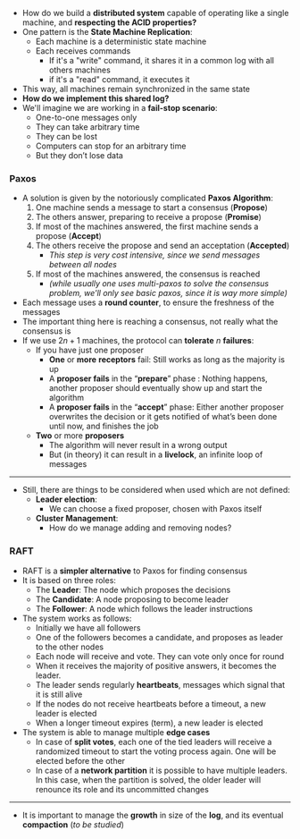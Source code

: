 + How do we build a **distributed system** capable of operating like a single machine, and **respecting the ACID properties?**
+ One pattern is the **State Machine Replication**:
	+ Each machine is a deterministic state machine
	+ Each receives commands
		+ If it's a "write" command, it shares it in a common log with all others machines
		+ if it's a "read" command, it executes it
+ This way, all machines remain synchronized in the same state 
+ **How do we implement this shared log?**
+ We'll imagine we are working in a **fail-stop scenario**:
	+ One-to-one messages only 
	+ They can take arbitrary time 
	+ They can be lost
	+ Computers can stop for an arbitrary time 
	+ But they don’t lose data
### Paxos
+ A solution is given by the notoriously complicated **Paxos Algorithm**:
	1. One machine sends a message to start a consensus (**Propose**)
	2. The others answer, preparing to receive a propose (**Promise**)
	3. If most of the machines answered, the first machine sends a propose (**Accept**)
	4. The others receive the propose and send an acceptation (**Accepted**)
		+ *This step is very cost intensive, since we send messages between all nodes*
	5. If most of the machines answered, the consensus is reached
		+ *(while usually one uses multi-paxos to solve the consensus problem, we'll only see basic paxos, since it is way more simple)*
+ Each message uses a **round counter**, to ensure the freshness of the messages
+ The important thing here is reaching a consensus, not really what the consensus is 
+ If we use $2n + 1$ machines, the protocol can **tolerate** $n$ **failures**:
	+ If you have just one proposer 
		+ **One** or **more** **receptors** fail: Still works as long as the majority is up 
		+ A **proposer fails** in the “**prepare**” phase : Nothing happens, another proposer should eventually show up and start the algorithm 
		+ A **proposer fails** in the “**accept**” phase: Either another proposer overwrites the decision or it gets notified of what’s been done until now, and finishes the job
	+ **Two** or more **proposers** 
		+ The algorithm will never result in a wrong output 
		+ But (in theory) it can result in a **livelock**, an infinite loop of messages
---
+ Still, there are things to be considered when used which are not defined:
	+ **Leader election**:
		+ We can choose a fixed proposer, chosen with Paxos itself
	+ **Cluster Management**:
		+ How do we manage adding and removing nodes?
### RAFT
+ RAFT is a **simpler alternative** to Paxos for finding consensus
+ It is based on three roles:
	+ The **Leader**: The node which proposes the decisions
	+ The **Candidate**: A node proposing to become leader
	+ The **Follower**: A node which follows the leader instructions
+ The system works as follows:
	+ Initially we have all followers
	+ One of the followers becomes a candidate, and proposes as leader to the other nodes
	+ Each node will receive and vote. They can vote only once for round
	+ When it receives the majority of positive answers, it becomes the leader.
	+ The leader sends regularly **heartbeats**, messages which signal that it is still alive
	+ If the nodes do not receive heartbeats before a timeout, a new leader is elected
	+ When a longer timeout expires (term), a new leader is elected
+ The system is able to manage multiple **edge cases**
	+ In case of **split votes**, each one of the tied leaders will receive a randomized timeout to start the voting process again. One will be elected before the other
	+ In case of a **network partition** it is possible to have multiple leaders. In this case, when the partition is solved, the older leader will renounce its role and its uncommitted changes
---
+ It is important to manage the **growth** in size of the **log**, and its eventual **compaction** (*to be studied*)
